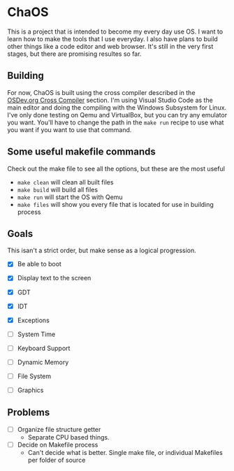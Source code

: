 # ChaOS
This is a project that is intended to become my every day use OS. I want to learn how to make the tools that I use everyday. I also have plans to build other things like a code editor and web browser. It's still in the very first stages, but there are promising resultes so far.

## Building
For now, ChaOS is built using the cross compiler described in the [OSDev.org Cross Compiler](https://wiki.osdev.org/GCC_Cross-Compiler) section. I'm using Visual Studio Code as the main editor and doing the compiling with the Windows Subsystem for Linux. I've only done testing on Qemu and VirtualBox, but you can try any emulator you want. You'll have to change the path in the `make run` recipe to use what you want if you want to use that command.

## **Some useful makefile commands**
Check out the make file to see all the options, but these are the most useful
- `make clean` will clean all built files
- `make build` will build all files
- `make run` will start the OS with Qemu
- `make files` will show you every file that is located for use in building process

## **Goals**
This isan't a strict order, but make sense as a logical progression.
- [x] Be able to boot
- [x] Display text to the screen
- [x] GDT
- [x] IDT
- [x] Exceptions
- [ ] System Time
- [ ] Keyboard Support
- [ ] Dynamic Memory
- [ ] File System
- [ ] Graphics


## **Problems**
- [ ] Organize file structure getter
   * Separate CPU based things.
- [ ] Decide on Makefile process
   * Can't decide what is better. Single make file, or individual Makefiles per folder of source
